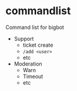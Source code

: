 # commandlist
Command list for bigbot


- Support
  - ticket create
  - `/add <user>`
  - etc
- Moderation
  - Warn
  - Timeout
  - etc
  
